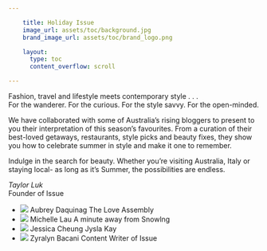 ```yaml
---

    title: Holiday Issue
    image_url: assets/toc/background.jpg
    brand_image_url: assets/toc/brand_logo.png

    layout:
      type: toc
      content_overflow: scroll

---
```


Fashion, travel and lifestyle meets contemporary style . . .<br>
For the wanderer. For the curious. For the style savvy. For the open-minded.

We have collaborated with some of Australia’s rising bloggers to present to you their interpretation of this season’s favourites. From a curation of their best-loved getaways, restaurants, style picks and beauty fixes, they show you how to celebrate summer in style and make it one to remember.

Indulge in the search for beauty. Whether you’re visiting Australia, Italy or staying local- as long as it’s Summer, the possibilities are endless.

<p>
  <em>Taylor Luk</em></br>
  Founder of Issue
</p>

<ul class="contributors">
  <li>
    <img class="avatar" src="/holiday/assets/aubrey-avatar.png">
    <span>Aubrey Daquinag</span>
    <span class="description">The Love Assembly</span>
  </li>
  <li>
    <img class="avatar" src="/holiday/assets/michelle-avatar.png">
    <span>Michelle Lau</span>
    <span class="description">A minute away from Snowlng</span>
  </li>
  <li>
    <img class="avatar" src="/holiday/assets/jysla-avatar.png">
    <span>Jessica Cheung</span>
    <span class="description">Jysla Kay</span>
  </li>
  <li>
    <img class="avatar" src="/holiday/assets/zyra-avatar.png">
    <span>Zyralyn Bacani</span>
    <span class="description">Content Writer of Issue</span>
  </li>
</ul>
